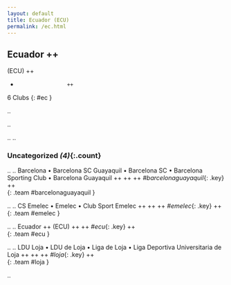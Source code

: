 ```yaml
---
layout: default
title: Ecuador (ECU)
permalink: /ec.html
---
```



## Ecuador   ++
(ECU)  ++
-                     ++
6 Clubs
{: #ec }


.. 




.. 




.. 
.. 


### Uncategorized _(4)_{:.count}


..
..
Barcelona • Barcelona SC Guayaquil • Barcelona SC • Barcelona Sporting Club • Barcelona Guayaquil  ++
 ++
 ++
_#barcelonaguayaquil_{: .key} ++
<br>
{: .team #barcelonaguayaquil }

..
..
CS Emelec • Emelec • Club Sport Emelec  ++
 ++
 ++
_#emelec_{: .key} ++
<br>
{: .team #emelec }

..
..
Ecuador  ++
 (ECU) ++
 ++
_#ecu_{: .key} ++
<br>
{: .team #ecu }

..
..
LDU Loja • LDU de Loja • Liga de Loja • Liga Deportiva Universitaria de Loja  ++
 ++
 ++
_#loja_{: .key} ++
<br>
{: .team #loja }




.. 
 
